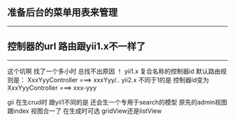 ## 准备后台的菜单用表来管理
-----------

## 控制器的url 路由跟yii1.x不一样了
--------------
这个坑啊 找了一个多小时 总找不出原因  ！
yii1.x 复合名称的控制器id 默认路由规则是：  XxxYyyController ===>  xxxYyy/..
yii2.x 不同于1的是 控制器id变为  XxxYyyController ===>  xxx-yyy

gii 在生crud时 跟yii1不同的是 还会生一个专用于search的模型
原先的admin视图 跟index 视图合一了 在生成时可选 gridView还是listView
